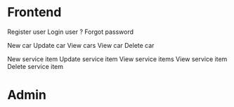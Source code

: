Frontend
========
Register user
Login user
? Forgot password

New car
Update car
View cars
View car
Delete car

New service item
Update service item
View service items
View service item
Delete service item

Admin
=====